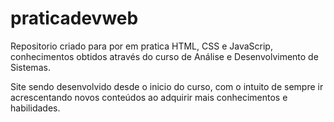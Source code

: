 # praticadevweb

Repositorio criado para por em pratica HTML, CSS e JavaScrip, conhecimentos obtidos através do curso de Análise e Desenvolvimento de Sistemas.

Site sendo desenvolvido desde o inicio do curso, com o intuito de sempre ir acrescentando novos conteúdos ao adquirir mais conhecimentos e habilidades.
